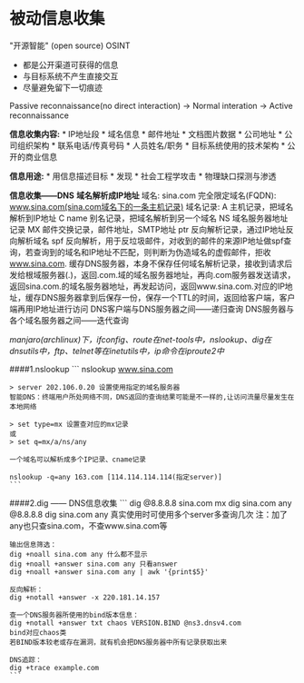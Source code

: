 # 被动信息收集

"开源智能" (open source) OSINT
+ 都是公开渠道可获得的信息
+ 与目标系统不产生直接交互
+ 尽量避免留下一切痕迹

Passive reconnaissance(no direct interaction)
	-> Normal interation
		-> Active reconnaissance

**信息收集内容:**
	* IP地址段
	* 域名信息
	* 邮件地址
	* 文档图片数据
	* 公司地址
	* 公司组织架构
	* 联系电话/传真号码
	* 人员姓名/职务
	* 目标系统使用的技术架构
	* 公开的商业信息

**信息用途:**
	* 用信息描述目标
	* 发现
	* 社会工程学攻击
	* 物理缺口探测与渗透

**信息收集——DNS**
**域名解析成IP地址**
	域名: sina.com
	完全限定域名(FQDN): www.sina.com(sina.com域名下的一条主机记录)
	域名记录: 
			A 主机记录，把域名解析到IP地址
			C name 别名记录，把域名解析到另一个域名
			NS 域名服务器地址记录
			MX 邮件交换记录，邮件地址，SMTP地址
			ptr 反向解析记录，通过IP地址反向解析域名
			spf 反向解析，用于反垃圾邮件，对收到的邮件的来源IP地址做spf查询，若查询到的域名和IP地址不匹配，则判断为伪造域名的虚假邮件，拒收
	www.sina.com.
	缓存DNS服务器，本身不保存任何域名解析记录，接收到请求后发给根域服务器(.)，返回.com.域的域名服务器地址，再向.com服务器发送请求，返回sina.com.的域名服务器地址，再发起访问，返回www.sina.com.对应的IP地址，缓存DNS服务器拿到后保存一份，保存一个TTL的时间，返回给客户端，客户端再用IP地址进行访问
	DNS客户端与DNS服务器之间——递归查询
	DNS服务器与各个域名服务器之间——迭代查询

*manjaro(archlinux)下，ifconfig、route在net-tools中，nslookup、dig在dnsutils中，ftp、telnet等在inetutils中，ip命令在iproute2中*

####1.nslookup
	```
	nslookup www.sina.com

	> server 202.106.0.20 设置使用指定的域名服务器
	智能DNS：终端用户所处网络不同，DNS返回的查询结果可能是不一样的,让访问流量尽量发生在本地网络

	> set type=mx 设置查对应的mx记录
	或
	> set q=mx/a/ns/any

	一个域名可以解析成多个IP记录、cname记录

	nslookup -q=any 163.com [114.114.114.114(指定server)]
	```
####2.dig —— DNS信息收集
	```
	dig @8.8.8.8 sina.com mx
	dig sina.com any @8.8.8.8
	dig sina.com any
	真实使用时可使用多个server多查询几次
	注：加了any也只查sina.com，不查www.sina.com等

	输出信息筛选：
	dig +noall sina.com any 什么都不显示
	dig +noall +answer sina.com any 只看answer
	dig +noall +answer sina.com any | awk '{print$5}'

	反向解析：
	dig +notall +answer -x 220.181.14.157

	查一个DNS服务器所使用的bind版本信息：
	dig +notall +answer txt chaos VERSION.BIND @ns3.dnsv4.com
	bind对应chaos类
	若BIND版本较老或存在漏洞，就有机会把DNS服务器中所有记录获取出来

	DNS追踪：
	dig +trace example.com
	```
